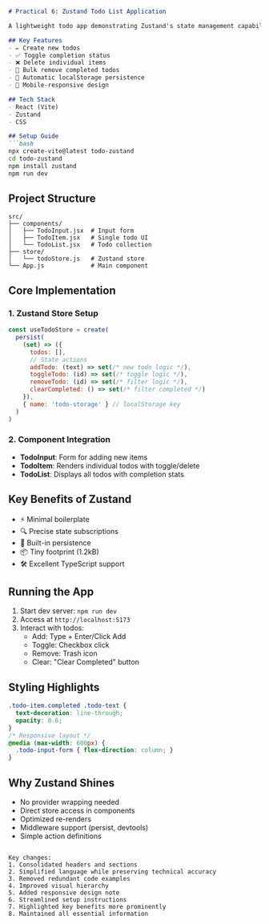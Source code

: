 
```markdown
# Practical 6: Zustand Todo List Application 

A lightweight todo app demonstrating Zustand's state management capabilities as a simpler alternative to Context API or Redux.

## Key Features
- ✏️ Create new todos
- ✅ Toggle completion status
- ❌ Delete individual items
- 🧹 Bulk remove completed todos
- 💾 Automatic localStorage persistence
- 📱 Mobile-responsive design

## Tech Stack
- React (Vite)
- Zustand
- CSS

## Setup Guide
```bash
npx create-vite@latest todo-zustand
cd todo-zustand
npm install zustand
npm run dev
```

## Project Structure
```
src/
├── components/
│   ├── TodoInput.jsx  # Input form
│   ├── TodoItem.jsx   # Single todo UI
│   └── TodoList.jsx   # Todo collection
├── store/
│   └── todoStore.js   # Zustand store
└── App.js             # Main component
```

## Core Implementation

### 1. Zustand Store Setup
```javascript
const useTodoStore = create(
  persist(
    (set) => ({
      todos: [],
      // State actions
      addTodo: (text) => set(/* new todo logic */),
      toggleTodo: (id) => set(/* toggle logic */),
      removeTodo: (id) => set(/* filter logic */),
      clearCompleted: () => set(/* filter completed */)
    }),
    { name: 'todo-storage' } // localStorage key
  )
)
```

### 2. Component Integration
- **TodoInput**: Form for adding new items
- **TodoItem**: Renders individual todos with toggle/delete
- **TodoList**: Displays all todos with completion stats

## Key Benefits of Zustand
- ⚡ Minimal boilerplate
- 🔍 Precise state subscriptions
- 💽 Built-in persistence
- 📦 Tiny footprint (1.2kB)
- 🛠️ Excellent TypeScript support

## Running the App
1. Start dev server: `npm run dev`
2. Access at `http://localhost:5173`
3. Interact with todos:
   - Add: Type + Enter/Click Add
   - Toggle: Checkbox click
   - Remove: Trash icon
   - Clear: "Clear Completed" button

## Styling Highlights
```css
.todo-item.completed .todo-text {
  text-decoration: line-through;
  opacity: 0.6;
}
/* Responsive layout */
@media (max-width: 600px) {
  .todo-input-form { flex-direction: column; }
}
```

## Why Zustand Shines
- No provider wrapping needed
- Direct store access in components
- Optimized re-renders
- Middleware support (persist, devtools)
- Simple action definitions

```

Key changes:
1. Consolidated headers and sections
2. Simplified language while preserving technical accuracy
3. Removed redundant code examples
4. Improved visual hierarchy
5. Added responsive design note
6. Streamlined setup instructions
7. Highlighted key benefits more prominently
8. Maintained all essential information